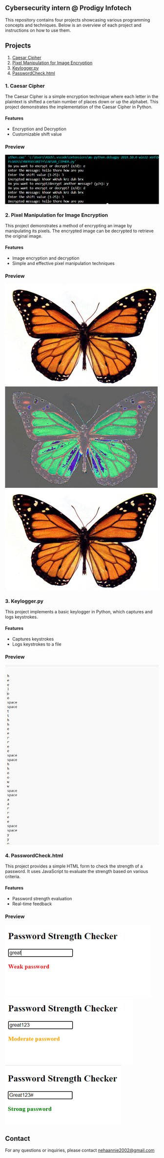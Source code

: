 ## Cybersecurity intern @ Prodigy Infotech

This repository contains four projects showcasing various programming concepts and techniques. Below is an overview of each project and instructions on how to use them.

## Projects

1. [Caesar Cipher](#1-caesar-cipher)
2. [Pixel Manipulation for Image Encryption](#2-pixel-manipulation-for-image-encryption)
3. [Keylogger.py](#3-keyloggerpy)
4. [PasswordCheck.html](#4-passwordcheckhtml)


### 1. Caesar Cipher

The Caesar Cipher is a simple encryption technique where each letter in the plaintext is shifted a certain number of places down or up the alphabet. This project demonstrates the implementation of the Caesar Cipher in Python.

#### Features
- Encryption and Decryption
- Customizable shift value

### Preview

![Caesar Cipher](caesar.png)

### 2. Pixel Manipulation for Image Encryption

This project demonstrates a method of encrypting an image by manipulating its pixels. The encrypted image can be decrypted to retrieve the original image.

#### Features
- Image encryption and decryption
- Simple and effective pixel manipulation techniques

### Preview

![Pixel1](image.jpg)
![Pixel2](encrypted_image.png)
![Pixel3](decrypted_image.png)

### 3. Keylogger.py

This project implements a basic keylogger in Python, which captures and logs keystrokes.

#### Features
- Captures keystrokes
- Logs keystrokes to a file

### Preview
![Keylogger](key.png)

### 4. PasswordCheck.html

This project provides a simple HTML form to check the strength of a password. It uses JavaScript to evaluate the strength based on various criteria.

#### Features
- Password strength evaluation
- Real-time feedback

### Preview
![weak](weak.png)
![moderate](moderate.png)
![great](great.png)


## Contact

For any questions or inquiries, please contact nehaannie2002@gmail.com

